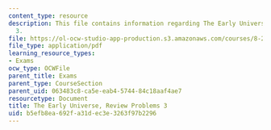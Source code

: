```yaml
---
content_type: resource
description: This file contains information regarding The Early Universe, Review Problems
  3.
file: https://ol-ocw-studio-app-production.s3.amazonaws.com/courses/8-286-the-early-universe-fall-2013/b5efb8ea692fa31dec3e3263f97b2296_MIT8_286F13_q3review.pdf
file_type: application/pdf
learning_resource_types:
- Exams
ocw_type: OCWFile
parent_title: Exams
parent_type: CourseSection
parent_uid: 063483c8-ca5e-eab4-5744-84c18aaf4ae7
resourcetype: Document
title: The Early Universe, Review Problems 3
uid: b5efb8ea-692f-a31d-ec3e-3263f97b2296
---
```

